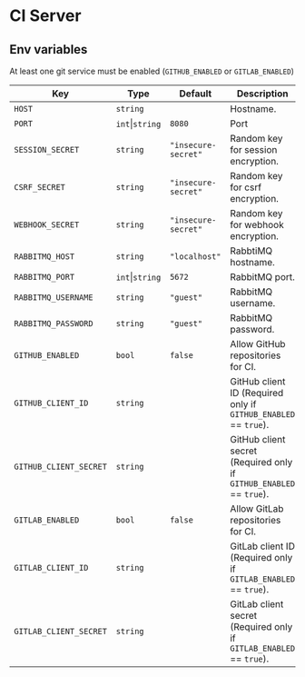 # CI Server

## Env variables

At least one git service must be enabled (`GITHUB_ENABLED` or `GITLAB_ENABLED`)

| Key                    | Type            | Default             | Description                                                         |
|------------------------|-----------------|---------------------|---------------------------------------------------------------------|
| `HOST`                 | `string`        |                     | Hostname.                                                           |
| `PORT`                 | `int`\|`string` | `8080`              | Port                                                                |
| `SESSION_SECRET`       | `string`        | `"insecure-secret"` | Random key for session encryption.                                  |
| `CSRF_SECRET`          | `string`        | `"insecure-secret"` | Random key for csrf encryption.                                     |
| `WEBHOOK_SECRET`       | `string`        | `"insecure-secret"` | Random key for webhook encryption.                                  |
| `RABBITMQ_HOST`        | `string`        | `"localhost"`       | RabbtiMQ hostname.                                                  |
| `RABBITMQ_PORT`        | `int`\|`string` | `5672`              | RabbitMQ port.                                                      |
| `RABBITMQ_USERNAME`    | `string`        | `"guest"`           | RabbitMQ username.                                                  |
| `RABBITMQ_PASSWORD`    | `string`        | `"guest"`           | RabbitMQ password.                                                  |
| `GITHUB_ENABLED`       | `bool`          | `false`             | Allow GitHub repositories for CI.                                   |
| `GITHUB_CLIENT_ID`     | `string`        |                     | GitHub client ID (Required only if `GITHUB_ENABLED` == `true`).     |
| `GITHUB_CLIENT_SECRET` | `string`        |                     | GitHub client secret (Required only if `GITHUB_ENABLED` == `true`). |
| `GITLAB_ENABLED`       | `bool`          | `false`             | Allow GitLab repositories for CI.                                   |
| `GITLAB_CLIENT_ID`     | `string`        |                     | GitLab client ID (Required only if `GITLAB_ENABLED` == `true`).     |
| `GITLAB_CLIENT_SECRET` | `string`        |                     | GitLab client secret (Required only if `GITLAB_ENABLED` == `true`). |
